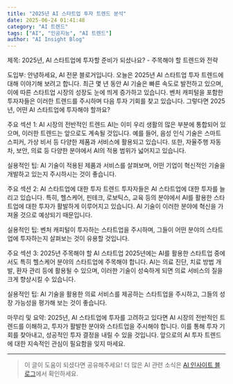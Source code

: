 ```yaml
---
title: "2025년 AI 스타트업 투자 트렌드 분석"
date: 2025-06-24 01:41:48
category: "AI 트렌드"
tags: ["AI", "인공지능", "AI 트렌드"]
author: "AI Insight Blog"
---
```


제목: 2025년, AI 스타트업에 투자할 준비가 되셨나요? - 주목해야 할 트렌드와 전략

도입부:
안녕하세요, AI 전문 블로거입니다. 오늘은 2025년 AI 스타트업 투자 트렌드에 대해 이야기해 보려고 합니다. 최근 몇 년 동안 AI 기술은 빠른 속도로 발전하고 있으며, 이에 따른 스타트업 시장의 성장도 눈에 띄게 증가하고 있습니다. 벤처 캐피털을 포함한 투자자들은 이러한 트렌드를 주시하며 다음 투자 기회를 찾고 있습니다. 그렇다면 2025년, 어떤 AI 스타트업에 투자해야 할까요?

주요 섹션 1: AI 시장의 전반적인 트렌드
AI는 이미 우리 생활의 많은 부분에 통합되어 있으며, 이러한 트렌드는 앞으로도 계속될 것입니다. 예를 들어, 음성 인식 기술은 스마트 스피커, 가상 비서 등 다양한 제품과 서비스에 활용되고 있습니다. 또한, 자율주행 자동차, 보안, 의료 등 다양한 분야에서 AI의 적용 범위가 넓어지고 있습니다.

실용적인 팁: AI 기술이 적용된 제품과 서비스를 살펴보며, 어떤 기업이 혁신적인 기술을 개발하고 있는지 주시하시는 것이 좋습니다.

주요 섹션 2: AI 스타트업에 대한 투자 트렌드
투자자들은 AI 스타트업에 대한 투자를 늘리고 있습니다. 특히, 헬스케어, 핀테크, 로보틱스, 교육 등의 분야에서 AI를 활용한 스타트업에 대한 투자가 활발하게 이루어지고 있습니다. AI 기술이 이러한 분야에 혁신을 가져올 것으로 예상되기 때문입니다.

실용적인 팁: 벤처 캐피털이 투자하는 스타트업을 주시하며, 그들이 어떤 분야의 스타트업에 투자하는지 살펴보는 것이 유용할 것입니다.

주요 섹션 3: 2025년 주목해야 할 AI 스타트업
2025년에는 AI를 활용한 스타트업 중에서도 특히 헬스케어 분야의 스타트업에 주목해야 합니다. AI는 의료 진단, 치료 방법 개발, 환자 관리 등에 활용될 수 있으며, 이러한 기술이 성숙하게 되면 의료 서비스의 질을 크게 향상시킬 수 있습니다.

실용적인 팁: AI 기술을 활용한 의료 서비스를 제공하는 스타트업을 주시하고, 그들의 성장 가능성을 평가해 보는 것이 좋습니다.

마무리 및 요약:
2025년, AI 스타트업에 투자를 고려하고 있다면 AI 시장의 전반적인 트렌드를 이해하고, 투자가 활발한 분야와 스타트업을 주시해야 합니다. 이를 통해 투자 기회를 찾아내고, 성공적인 투자 결정을 내릴 수 있을 것입니다. 앞으로의 AI 투자 트렌드에 대한 지속적인 관심이 필요함을 잊지 마세요.

---

> 이 글이 도움이 되셨다면 공유해주세요! 
> 더 많은 AI 관련 소식은 [AI 인사이트 블로그](https://tonyhwang1004.github.io/ai-insight-blog)에서 확인하세요.
